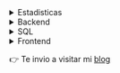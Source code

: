 



<details>
  <summary>Estadisticas</summary>

  [![README Card](https://github-readme-stats.vercel.app/api?username=parziva-1&show_icons=true&hide=["stars"])](#)
</details>

</pre>

<details>
<summary>Backend</summary>

* JavaScript (Node.js)
* Python (FastAPI)

</details>

<details>
<summary>SQL</summary>

* MySQL
* MongoDB

</details>

<details>
<summary>Frontend</summary>

* Reactjs
* JavaScript vanilla
* HTML
* CSS
</details>

👉 Te invio a visitar mi [blog](https://dev-test.ga/)
